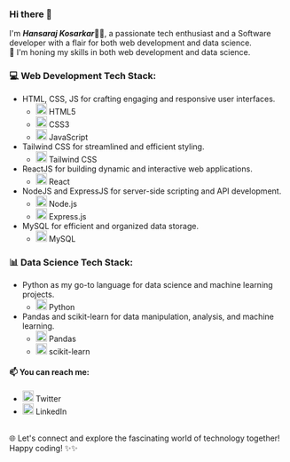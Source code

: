 ### Hi there 👋

<!--
**hanskosarkar/hanskosarkar** is a ✨ _special_ ✨ repository because its `README.md` (this file) appears on your GitHub profile.

Here are some ideas to get you started:

- 🔭 I’m currently working on ...
- 🌱 I’m currently learning ...
- 👯 I’m looking to collaborate on ...
- 🤔 I’m looking for help with ...
- 💬 Ask me about ...
- 📫 How to reach me: ...
- 😄 Pronouns: ...
- ⚡ Fun fact: ...
-->
I'm ***Hansaraj Kosarkar***🧑‍💻, a passionate tech enthusiast and a Software developer with a flair for both web development and data science. <br/> 
🚀 I'm honing my skills in both web development and data science.

<!-- Web Development Tech Stack -->
### 💻 Web Development Tech Stack:
- HTML, CSS, JS for crafting engaging and responsive user interfaces.
  - <img src="https://img.icons8.com/color/48/000000/html-5.png" alt="HTML5" width="20"/> HTML5
  - <img src="https://img.icons8.com/color/48/000000/css3.png" alt="CSS3" width="20"/> CSS3
  - <img src="https://img.icons8.com/color/48/000000/javascript.png" alt="JavaScript" width="20"/> JavaScript
- Tailwind CSS for streamlined and efficient styling.
  - <img src="https://img.icons8.com/color/48/000000/tailwindcss.png" alt="Tailwind CSS" width="20"/> Tailwind CSS
- ReactJS for building dynamic and interactive web applications.
  - <img src="https://img.icons8.com/plasticine/48/000000/react.png" alt="React" width="20"/> React
- NodeJS and ExpressJS for server-side scripting and API development.
  - <img src="https://img.icons8.com/color/48/000000/nodejs.png" alt="Node.js" width="20"/> Node.js
  - <img src="https://img.icons8.com/color/48/000000/express.png" alt="Express.js" width="20"/> Express.js
- MySQL for efficient and organized data storage.
  - <img src="https://img.icons8.com/color/48/000000/mysql.png" alt="MySQL" width="20"/> MySQL

<!-- Data Science Tech Stack -->
### 📊 Data Science Tech Stack:
- Python as my go-to language for data science and machine learning projects.
  - <img src="https://img.icons8.com/color/48/000000/python.png" alt="Python" width="20"/> Python
- Pandas and scikit-learn for data manipulation, analysis, and machine learning.
  - <img src="https://img.icons8.com/color/48/000000/pandas.png" alt="Pandas" width="20"/> Pandas
  - <img src="https://img.icons8.com/color/48/000000/scikit-learn.png" alt="" width="20"/> scikit-learn

#### 📫 You can reach me:
- [<img src="https://img.icons8.com/color/48/000000/twitter-circled.png" alt="Twitter" width="20"/>](https://twitter.com/Hanskosarkar) Twitter
- [<img src="https://img.icons8.com/color/48/000000/linkedin-circled.png" alt="LinkedIn" width="20"/>](https://www.linkedin.com/in/hansaraj-kosarkar) LinkedIn
  
<br/>
🌐 Let's connect and explore the fascinating world of technology together!
<br/>
Happy coding! ✨✨
